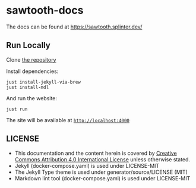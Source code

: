 # sawtooth-docs

The docs can be found at https://sawtooth.splinter.dev/

## Run Locally

Clone [the repository](https://github.com/splintercommunity/sawtooth-docs)

Install dependencies:

```
just install-jekyll-via-brew
just install-mdl
```

And run the website:

```
just run
```

The site will be available at [`http://localhost:4000`](http://localhost:4000)

## LICENSE

* This documentation and the content herein is covered by [
  Creative Commons Attribution 4.0 International License](
  http://creativecommons.org/licenses/by/4.0/ "license") unless otherwise stated.
* Jekyll (docker-compose.yaml) is used under LICENSE-MIT
* The Jekyll Type theme is used under generator/source/LICENSE (MIT)
* Markdown lint tool (docker-compose.yaml) is used under LICENSE-MIT


